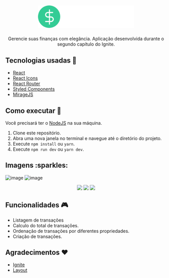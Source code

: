 <h1 align="center"><img width=300 src="./src/assets/logo.svg" /></h1>
<p align="center">Gerencie suas finanças com elegância. Aplicação desenvolvida durante o segundo capítulo do Ignite.</p>

## Tecnologias usadas :rocket:

- [React](https://pt-br.reactjs.org/)
- [React Icons](https://react-icons.github.io/react-icons/)
- [React Router](https://reactrouter.com/)
- [Styled Components](https://styled-components.com/)
- [MirageJS](https://miragejs.com/)

## Como executar :hammer:

Você precisará ter o [NodeJS](https://nodejs.org/en/) na sua máquina.

1. Clone este repositório.
2. Abra uma nova janela no terminal e navegue até o diretório do projeto.
3. Execute `npm install` ou `yarn`.
4. Execute `npm run dev` ou `yarn dev`.

<h2>Imagens :sparkles:</h2>

![image](https://user-images.githubusercontent.com/59753526/171320607-0ca4f787-62f7-4e51-9c4c-13c7fb3366d1.png)
![image](https://user-images.githubusercontent.com/59753526/171320589-d5343556-c081-4be2-877c-532932fa05ec.png)
<p align="center">
  <img src="https://user-images.githubusercontent.com/59753526/171320650-4c530b50-2e90-4ae3-af96-0f3ec492c0d6.png" width=300 />
  <img src="https://user-images.githubusercontent.com/59753526/171320682-92a45eef-6520-4e21-873d-2d7a97089d79.png" width=300 />
  <img src="https://user-images.githubusercontent.com/59753526/171320688-0fa3eabc-2483-4fef-b6b2-e24e02982464.png" width=300 />
</p>

## Funcionalidades 🎮

- Listagem de transações
- Calculo do total de transações.
- Ordenação de transações por diferentes propriedades.
- Criação de transações.

## Agradecimentos :heart:

- [Ignite](https://www.rocketseat.com.br/ignite)
- [Layout](https://www.figma.com/file/0xmu9mj2TJYoIOubBFWsk5/dtmoney-Ignite-(Copy)?node-id=0%3A1)
